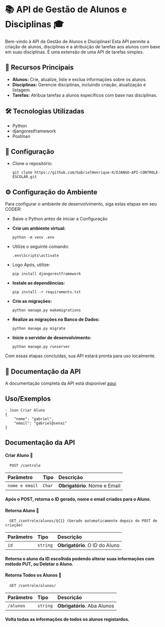 # 📚 API de Gestão de Alunos e Disciplinas 🎓

Bem-vindo à API de Gestão de Alunos e Disciplinas! Esta API permite a criação de alunos, disciplinas e a atribuição de tarefas aos alunos com base em suas disciplinas. É uma extensão de uma API de tarefas simples.

## 🚀 Recursos Principais

- **Alunos:** Crie, atualize, liste e exclua informações sobre os alunos.
- **Disciplinas:** Gerencie disciplinas, incluindo criação, atualização e listagem.
- **Tarefas:** Atribua tarefas a alunos específicos com base nas disciplinas.

## 🛠 Tecnologias Utilizadas
- Python
- djangorestframework
- Postman

## 🔧 Configuração

-  Clone o repositório:

   ```
   git clone https://github.com/GabrielHenrique-K/DJANGO-API-CONTROLE-ESCOLAR.git
    ```

## ⚙️ Configuração do Ambiente

Para configurar o ambiente de desenvolvimento, siga estas etapas em seu CODER:

- Baixe o Python antes de iniciar a Configuração
-   **Crie um ambiente virtual:**

    ```
    python -m venv .env 
    ```

- Utilize o seguinte comando:

    ```
    .env\Scripts\activate
    ```

-  Logo Após, utilize:

    ```
    pip install djangorestframework
    ```

- **Instale as dependências:**

    ```
    pip install -r requirements.txt
    ```

- **Crie as migrações:**

    ```
    python manage.py makemigrations
    ```
- **Realize as migrações no Banco de Dados:**

    ```
    python manage.py migrate
    ```

- **Inicie o servidor de desenvolvimento:**
    ```
    python manage.py runserver
    ```

Com essas etapas concluídas, sua API estará pronta para uso localmente.

## 📄 Documentação da API

A documentação completa da API está disponível [aqui](https://drive.google.com/file/d/1FPlsYdy8ANm1UckuJhp9x30-YeORClWq/view?usp=drive_link).

## Uso/Exemplos

```
- Json Criar Aluno
{
    "nome": "gabriel",
    "email": "gabriel@senai"
}
```


## Documentação da API

#### Criar Aluno 🔽

```http
  POST /controle
```

| Parâmetro   | Tipo       | Descrição                           |
| :---------- | :--------- | :---------------------------------- |
| `nome e email` | `Char` | **Obrigatório**. Nome e Email  |

#### Após o POST, retorna o ID gerado, nome e email criados para o Aluno.

#### Retorna Aluno 🔽

```http
  GET /controle/alunos/${1} (Gerado automaticamente depois do POST de criação)
```

| Parâmetro   | Tipo       | Descrição                                   |
| :---------- | :--------- | :------------------------------------------ |
| `id`      | `string` | **Obrigatório**. O ID do Aluno |

#### Retorna o aluno da ID escolhida podendo alterar suas informações com método PUT, ou Deletar o Aluno.

#### Retorna Todos os Alunos 🔽

```http
  GET /controle/alunos/ 
  ```

| Parâmetro   | Tipo       | Descrição                                   |
| :---------- | :--------- | :------------------------------------------ |
| `/alunos`      | `string` | **Obrigatório**. Aba Alunos |

#### Volta todas as informações de todos os alunos registardos.



